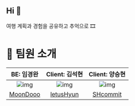## Hi 👋

여행 계획과 경험을 공유하고 추억으로 🎞




# 👥 팀원 소개

| BE: 임경완 | Client: 김석현 | Client: 양승현 |
|:--------:|:--------:|:--------:|
| ![img](https://avatars.githubusercontent.com/u/47065431?v=4) |![img](https://avatars.githubusercontent.com/u/108918481?v=4) |![img](https://avatars.githubusercontent.com/u/96910404?s=400&u=9e3d914e4168c78643e358115a0294669793ca99&v=4) |
 [MoonDooo](https://github.com/MoonDooo) |[letusHyun](https://github.com/letusHyun) |[SHcommit](https://github.com/SHcommit) |

